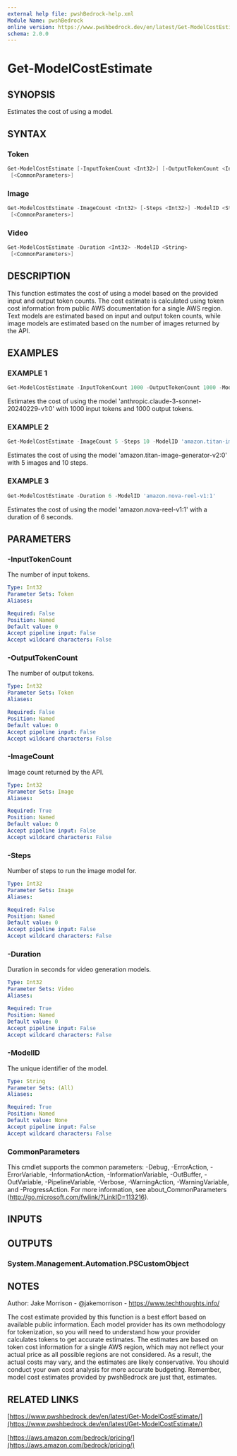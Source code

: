 ```yaml
---
external help file: pwshBedrock-help.xml
Module Name: pwshBedrock
online version: https://www.pwshbedrock.dev/en/latest/Get-ModelCostEstimate/
schema: 2.0.0
---
```


# Get-ModelCostEstimate

## SYNOPSIS

Estimates the cost of using a model.

## SYNTAX

### Token

```powershell
Get-ModelCostEstimate [-InputTokenCount <Int32>] [-OutputTokenCount <Int32>] -ModelID <String>
 [<CommonParameters>]
```

### Image

```powershell
Get-ModelCostEstimate -ImageCount <Int32> [-Steps <Int32>] -ModelID <String>
 [<CommonParameters>]
```

### Video

```powershell
Get-ModelCostEstimate -Duration <Int32> -ModelID <String>
 [<CommonParameters>]
```

## DESCRIPTION

This function estimates the cost of using a model based on the provided input and output token counts.
The cost estimate is calculated using token cost information from public AWS documentation for a single AWS region.
Text models are estimated based on input and output token counts, while image models are estimated based on the number of images returned by the API.

## EXAMPLES

### EXAMPLE 1

```powershell
Get-ModelCostEstimate -InputTokenCount 1000 -OutputTokenCount 1000 -ModelID 'anthropic.claude-3-sonnet-20240229-v1:0'
```

Estimates the cost of using the model 'anthropic.claude-3-sonnet-20240229-v1:0' with 1000 input tokens and 1000 output tokens.

### EXAMPLE 2

```powershell
Get-ModelCostEstimate -ImageCount 5 -Steps 10 -ModelID 'amazon.titan-image-generator-v2:0'
```

Estimates the cost of using the model 'amazon.titan-image-generator-v2:0' with 5 images and 10 steps.

### EXAMPLE 3

```powershell
Get-ModelCostEstimate -Duration 6 -ModelID 'amazon.nova-reel-v1:1'
```

Estimates the cost of using the model 'amazon.nova-reel-v1:1' with a duration of 6 seconds.

## PARAMETERS

### -InputTokenCount

The number of input tokens.

```yaml
Type: Int32
Parameter Sets: Token
Aliases:

Required: False
Position: Named
Default value: 0
Accept pipeline input: False
Accept wildcard characters: False
```

### -OutputTokenCount

The number of output tokens.

```yaml
Type: Int32
Parameter Sets: Token
Aliases:

Required: False
Position: Named
Default value: 0
Accept pipeline input: False
Accept wildcard characters: False
```

### -ImageCount

Image count returned by the API.

```yaml
Type: Int32
Parameter Sets: Image
Aliases:

Required: True
Position: Named
Default value: 0
Accept pipeline input: False
Accept wildcard characters: False
```

### -Steps

Number of steps to run the image model for.

```yaml
Type: Int32
Parameter Sets: Image
Aliases:

Required: False
Position: Named
Default value: 0
Accept pipeline input: False
Accept wildcard characters: False
```

### -Duration

Duration in seconds for video generation models.

```yaml
Type: Int32
Parameter Sets: Video
Aliases:

Required: True
Position: Named
Default value: 0
Accept pipeline input: False
Accept wildcard characters: False
```

### -ModelID

The unique identifier of the model.

```yaml
Type: String
Parameter Sets: (All)
Aliases:

Required: True
Position: Named
Default value: None
Accept pipeline input: False
Accept wildcard characters: False
```

### CommonParameters

This cmdlet supports the common parameters: -Debug, -ErrorAction, -ErrorVariable, -InformationAction, -InformationVariable, -OutBuffer, -OutVariable, -PipelineVariable, -Verbose, -WarningAction, -WarningVariable, and -ProgressAction. 
For more information, see about_CommonParameters (http://go.microsoft.com/fwlink/?LinkID=113216).

## INPUTS

## OUTPUTS

### System.Management.Automation.PSCustomObject

## NOTES

Author: Jake Morrison - @jakemorrison - https://www.techthoughts.info/

The cost estimate provided by this function is a best effort based on available public information.
Each model provider has its own methodology for tokenization, so you will need to understand how your provider calculates tokens to get accurate estimates.
The estimates are based on token cost information for a single AWS region, which may not reflect your actual price as all possible regions are not considered.
As a result, the actual costs may vary, and the estimates are likely conservative.
You should conduct your own cost analysis for more accurate budgeting.
Remember, model cost estimates provided by pwshBedrock are just that, estimates.

## RELATED LINKS

[https://www.pwshbedrock.dev/en/latest/Get-ModelCostEstimate/](https://www.pwshbedrock.dev/en/latest/Get-ModelCostEstimate/)

[https://aws.amazon.com/bedrock/pricing/](https://aws.amazon.com/bedrock/pricing/)
